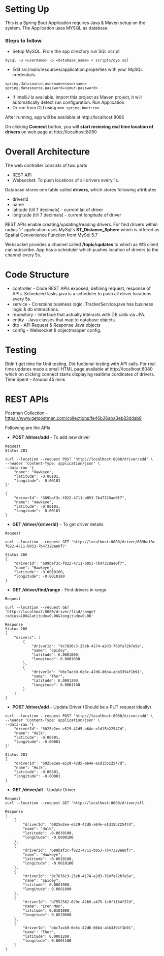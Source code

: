 # Setting Up
This is a Spring Boot Application requires Java & Maven setup on the system.
The Application uses MYSQL as database.

### Steps to follow
- Setup MySQL. From the app directory run SQL script
```
mysql -u <username> -p <database_name> < scripts/oye.sql
```

- Edit src/main/resources/application.properties  with your MySQL credentials.
```
spring.datasource.username=<username>
spring.datasource.password=<your-password>
```
- If IntelliJ is available, import this project as Maven project, it will automatically detect run configuration. Run Application.
- Or run from CLI using ```mvn spring-boot:run``` 

After running, app will be available at http://localhost:8080

On clicking **Connect** button, you will **start recieving real time location of drivers** on web page at  http://localhost:8080

# Overall Architecture
The web controller consists of two parts
- REST API 
- Websocket: To push locations of all drivers every 1s.

Database stores one table called  **drivers**, which stores following attributes
* driverId
* name
* latitude (till 7 decimals) - current lat of driver
* longitude (till 7 decimals) - current longitude of driver

REST APIs enable creating/updating/reading drivers.
For find drivers within radius 'r' application uses MySql's  **ST_Distance_Sphere** which is offered as Spatial Convenience Function from MySql 5.7

Websocket provides a channel called  **/topic/updates** to which as WS client can subscribe. App has a scheduler which pushes 
location of drivers to the channel every 5s.


# Code Structure
* controller - Code REST APIs exposed, defining request, response of APIs. ScheduledTasks.java is a scheduler to push all driver locations every 5s.
* service - Conatains business logic. TrackerService.java has business logic & db interactions.
* repository - Interface that actually interacts with DB calls via JPA.
* entity - Java classes that map to database objects.
* dto - API Request & Response Java objects
* config - Websocket & objectmapper config.

# Testing
Didn't get time for Unit testing. Did fuctional testing with API calls.
For real time updates made a small HTML page available at http://localhost:8080 which on clicking connect starts displaying realtime cordinates of drivers.
Time Spent - Around 45 mins

# REST APIs
Postman Collection - https://www.getpostman.com/collections/fe46b26aba3eb83ddab8

Following are the APIs

* **POST /driver/add**  - To add new driver
```
Request
Status 201

curl --location --request POST 'http://localhost:8080/driver/add' \
--header 'Content-Type: application/json' \
--data-raw '{
    "name": "Hawkeye",
    "latitude": -0.00101,
    "longitude": -0.00101
}'
```

```
{
    "driverId": "689baf3c-f022-4711-b053-7b47328ae0f7",
    "name": "Hawkeye",
    "latitude": -0.00101,
    "longitude": -0.00101
}
```
* **GET /driver/{driverId}** - To get driver details
```
Request

curl --location --request GET 'http://localhost:8080/driver/689baf3c-f022-4711-b053-7b47328ae0f7'
```
```
Status 200
{
    "driverId": "689baf3c-f022-4711-b053-7b47328ae0f7",
    "name": "Hawkeye",
    "latitude": -0.0010100,
    "longitude": -0.0010100
}
```
* **GET /driver/find/range** - Find drivers in range

```
Request

curl --location --request GET 'http://localhost:8080/driver/find/range?radius=100&latitude=0.00&longitude=0.00'
```

```
Response
Status 200
{
    "drivers": [
        {
            "driverId": "9c7836c3-25eb-4174-a2d3-768fa72b7e5a",
            "name": "Spidey",
            "latitude": 0.0001000,
            "longitude": 0.0001000
        },
        {
            "driverId": "bbc7acb9-6e5c-47d6-86b4-abb3394f1b91",
            "name": "Thor",
            "latitude": 0.0001200,
            "longitude": 0.0001100
        }
    ]
}
```

* **POST /driver/add** - Update Driver (Should be a PUT request ideally)
```
curl --location --request POST 'http://localhost:8080/driver/add' \
--header 'Content-Type: application/json' \
--data-raw '{
    "driverId": "6025e2ee-e529-42d5-a64e-e1d15b22547d",
    "name": "Hulk",
    "latitude": -0.00301,
    "longitude": -0.00001
}'
```

```
Status 201
{
    "driverId": "6025e2ee-e529-42d5-a64e-e1d15b22547d",
    "name": "Hulk",
    "latitude": -0.00301,
    "longitude": -0.00001
}
```

* **GET /driver/all** - Update Driver

```
Request
curl --location --request GET 'http://localhost:8080/driver/all'
```
```
Response
[
    {
        "driverId": "6025e2ee-e529-42d5-a64e-e1d15b22547d",
        "name": "Hulk",
        "latitude": -0.0030100,
        "longitude": -0.0000100
    },
    {
        "driverId": "689baf3c-f022-4711-b053-7b47328ae0f7",
        "name": "Hawkeye",
        "latitude": -0.0010100,
        "longitude": -0.0010100
    },
    {
        "driverId": "9c7836c3-25eb-4174-a2d3-768fa72b7e5a",
        "name": "Spidey",
        "latitude": 0.0001000,
        "longitude": 0.0001000
    },
    {
        "driverId": "b7552562-020c-42b9-a475-1e0f1164f37d",
        "name": "Iron Man",
        "latitude": 0.0101000,
        "longitude": 0.0020000
    },
    {
        "driverId": "bbc7acb9-6e5c-47d6-86b4-abb3394f1b91",
        "name": "Thor",
        "latitude": 0.0001200,
        "longitude": 0.0001100
    }
]
```
